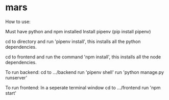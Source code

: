 # mars
 
How to use:

Must have python and npm installed
Install pipenv (pip install pipenv)

cd to directory and run 'pipenv install', this installs all the python dependencies.

cd to frontend and run the command 'npm install', this installs all the node dependencies.

To run backend:
cd to .../backend
run 'pipenv shell'
run 'python manage.py runserver'

To run frontend:
In a seperate terminal window cd to .../frontend
run 'npm start'
